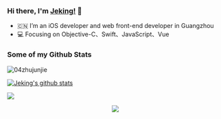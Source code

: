 ### Hi there, I'm [Jeking!](https://github.com/04zhujunjie/) 👋

- :cn: I’m an iOS developer and web front-end developer in Guangzhou
- :computer: Focusing on Objective-C、Swift、JavaScript、Vue
### Some of my Github Stats
<p align=left> <img src=https://komarev.com/ghpvc/?username=04zhujunjie&color=green alt=04zhujunjie /> </p>
<p align = "left">
 <a href="https://github.com/anuraghazra/github-readme-stats">
  <img align="center" src="https://github-readme-stats.anuraghazra1.vercel.app/api?username=04zhujunjie&show_icons=true&hide=contribs&theme=radical&line_height=40" alt="Jeking's github stats" />
</a>
</p>


<!-- &hide=contribs -->
<p align = "left">
 <a href="https://github.com/anuraghazra/github-readme-stats">
  <!-- Change the `github-readme-stats.anuraghazra1.vercel.app` to `github-readme-stats.vercel.app`  -->
  <img align="center" src="https://github-readme-stats.anuraghazra1.vercel.app/api/top-langs/?username=04zhujunjie&theme=radical&hide_langs_below=1&&layout=compact" />
</a>
</p>


<!-- https://github.com/Ashutosh00710/github-readme-activity-graph -->
<p align = "center">
 <img src="https://activity-graph.herokuapp.com/graph?username=04zhujunjie&theme=react-dark">
</p>



